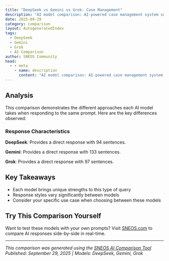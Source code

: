 ```yaml
---
title: "DeepSeek vs Gemini vs Grok: Case Management"
description: "AI model comparison: AI-powered case management system setup for small law firms..."
date: 2025-09-29
category: comparison
layout: AutogeneratedIndex
tags:
  - DeepSeek
  - Gemini
  - Grok
  - AI Comparison
author: SNEOS Community
head:
  - - meta
    - name: description
      content: "AI model comparison: AI-powered case management system setup for small law firms..."
---
```


<ChatComparison
  title="DeepSeek vs Gemini vs Grok: Case Management"
  prompt="AI-powered case management system setup for small law firms"
  :responses='{
    "DeepSeek": "Of course. Setting up an AI-powered case management system for a small law firm is a strategic move that can dramatically improve efficiency, reduce human error, and free up time for high-value legal work.\n\nHere is a comprehensive guide, from understanding the \u0022why\u0022 to the step-by-step \u0022how.\u0022\n\n---\n\n### **Part 1: The \u0022Why\u0022 - Benefits of an AI-Powered System**\n\nBefore investing, understand the tangible benefits:\n\n*   **Automate Repetitive Tasks:**\n    *   **Time Tracking:** Automatically capture time spent on emails, calls, and documents.\n    *   **Document Drafting:** Generate first drafts of common documents (engagement letters, simple contracts, pleadings) from templates.\n    *   **Data Entry:** Auto-populate client and matter information from intake forms.\n*   **Supercharge Legal Research:**\n    *   Instantly find relevant case law, statutes, and regulations based on a natural language query.\n    *   Get case summaries and identify key legal precedents.\n*   **Enhanced Due Diligence \u0026 Review:**\n    *   **Document Review:** Analyze thousands of documents (e.g., in discovery) to identify key concepts, privileged information, or specific clauses in seconds.\n    *   **Contract Analysis:** Quickly review contracts for non-standard clauses, risks, and obligations.\n*   **Improved Client Service \u0026 Intake:**\n    *   **Chatbots:** Provide 24/7 initial responses, schedule consultations, and answer basic FAQs on your website.\n    *   **Intake Triage:** Analyze intake forms to flag potential conflicts and prioritize urgent matters.\n*   **Proactive Risk Management:**\n    *   **Deadline Management:** AI can predict and flag critical deadlines (statutes of limitations, court dates) more reliably than manual entry.\n    *   **Conflict Checking:** Perform deeper, more thorough conflict of interest checks across parties and related entities.\n\n---\n\n### **Part 2: The \u0022How\u0022 - Step-by-Step Setup Guide**\n\n#### **Step 1: Assess Your Firm\u0027s Needs \u0026 Processes**\nYou cannot automate chaos. First, get a clear picture of your current state.\n*   **Map Your Workflow:** Chart the journey of a case from initial intake to closure. Where are the bottlenecks? (e.g., client onboarding, document assembly, billing).\n*   **Identify Pain Points:** What tasks consume the most non-billable time? What are the most common sources of error or stress?\n*   **Define Goals:** What do you want the AI to achieve? (e.g., \u0022Reduce document draft time by 50%,\u0022 \u0022Eliminate missed deadlines,\u0022 \u0022Improve billable hour capture by 15%\u0022).\n\n#### **Step 2: Choose Your Approach: Integrated vs. Best-of-Breed**\n\nYou have two primary paths:\n\n**A. The All-in-One Integrated Platform (Recommended for most small firms)**\nThese are modern case management systems with AI features built directly into the platform.\n\n*   **Pros:** Seamless integration, single vendor, easier to learn, unified data.\n*   **Cons:** AI features might be less powerful than specialized tools.\n*   **Examples:**\n    *   **Clio:** Market leader with **Clio Duo**, an AI assistant that helps draft emails, summarize notes, and check for tone.\n    *   **PracticePanther:** Offers AI-powered timekeeping, document automation, and workflow triggers.\n    *   **MyCase:** Strong on client communication with automated reminders and a client portal.\n    *   **Smokeball:** Excels at automatic time tracking and integrates deeply with Microsoft Word for document assembly.\n\n**B. The \u0022Best-of-Breed\u0022 Hybrid Approach**\nUse your existing (or a new) core case management system and bolt on specialized AI tools for specific tasks.\n\n*   **Pros:** Access to best-in-class AI capabilities for specific functions.\n*   **Cons:** More complex setup, multiple logins, potential integration issues, higher total cost.\n*   **AI Tool Examples:**\n    *   **Legal Research:** **Westlaw Edge** (KeyCite Overruling Risk), **Lexis\u002B AI** (AI-Assisted Research).\n    *   **Document Review \u0026 Analysis:** **Kira Systems**, **Relativity**.\n    *   **Document Drafting:** **CoCounsel** (by Casetext), **Harvey** (for complex legal reasoning).\n    *   **Due Diligence:** **Luminance**.\n\n**Recommendation for Small Firms:** Start with an **Integrated Platform** like Clio or PracticePanther. They offer the best balance of functionality, ease of use, and cost. You can always add a specialized tool later for a specific, high-volume need.\n\n#### **Step 3: Data Migration \u0026 Organization (The Most Critical Step)**\nAI is only as good as the data it\u0027s trained on. For your system, this means your existing data.\n*   **Clean Your Data:** Before migration, de-duplicate contacts, standardize naming conventions, and ensure matter types are consistent.\n*   **Plan the Migration:** Work with your chosen vendor. They often have services or guides to help move data from spreadsheets, old software, or email folders.\n*   **Start Anew if Necessary:** For some very small firms, it might be easier to start fresh with new matters in the new system and keep the old data in an archive.\n\n#### **Step 4: Configuration \u0026 Customization**\n*   **Matter Types:** Create templates for different practice areas (e.g., \u0022Personal Injury,\u0022 \u0022Real Estate Closing,\u0022 \u0022Estate Planning\u0022). Each template can have pre-set tasks, workflows, and document templates.\n*   **Document Templates:** Build and upload your firm\u0027s standard documents (engagement letters, motions, contracts) with merge fields for client/matter data.\n*   **Automated Workflows:** Set up triggers. *Example:* When a matter status changes to \u0022Pre-Litigation,\u0022 automatically generate tasks for \u0022Draft Demand Letter,\u0022 \u0022Collect Medical Records,\u0022 and \u0022Assign to Paralegal.\u0022\n*   **User Permissions:** Define roles (Partner, Associate, Paralegal, Staff) and what data and functions they can access.\n\n#### **Step 5: Training \u0026 Adoption (The Human Factor)**\nTechnology fails if people don\u0027t use it.\n*   **Phased Rollout:** Start with a small, willing \u0022pilot group\u0022 before rolling out to the entire firm.\n*   **Hands-On Training:** Don\u0027t just watch demo videos. Have the team create a fake matter and run through the entire lifecycle in the new system.\n*   **Highlight \u0022What\u0027s In It For Me\u0022:** Show the associates how AI time-tracking puts money in their pocket. Show paralegals how document automation saves them hours of typing.\n*   **Assign a \u0022Champion\u0022:** Designate a tech-savvy team member as the go-to expert for questions.\n\n#### **Step 6: Go Live \u0026 Continuous Improvement**\n*   **Launch:** Set a firm-wide \u0022go-live\u0022 date and ensure the old system is retired.\n*   **Gather Feedback:** Check in regularly. What\u0027s working? What\u0027s frustrating?\n*   **Iterate:** Use feedback to tweak workflows, create new document templates, and better utilize the AI features. Explore new AI tools as they become available and as your firm\u0027s needs evolve.\n\n---\n\n### **Part 3: Key Considerations \u0026 Best Practices**\n\n*   **Security \u0026 Confidentiality (Ethical Duty):** This is non-negotiable.\n    *   **Choose SOC 2 Certified Vendors:** This ensures they have rigorous data security standards.\n    *   **Read the EULA:** Understand how the AI vendor uses your data. Does it train its public model on your client\u0027s data? (Most reputable legal tech companies do **not** do this for confidentiality reasons). **Opt for vendors that contractually guarantee data isolation.**\n    *   **Maintain Attorney Oversight:** AI is a tool, not a lawyer. A responsible attorney must always review and take responsibility for the final work product. Never blindly trust an AI\u0027s output (\u0022hallucinations\u0022 are a known issue).\n*   **Cost:** Budget for monthly/user subscriptions. Weigh this against the expected ROI in recovered time and increased billables.\n*   **Start Small:** You don\u0027t need to use every AI feature on day one. Pick one or two pain points (e.g., time tracking and document drafting) and master them first.\n\n### **Sample Starter Tech Stack for a 5-Person Law Firm**\n\n*   **Core Case Management:** **Clio** or **PracticePanther**\n*   **Document Storage \u0026 Collaboration:** **Microsoft 365** (for native integration) or **Google Workspace**\n*   **Legal Research (Add-on):** **Casetext** (includes the powerful **CoCounsel** AI assistant) for a more affordable, AI-native research experience.\n*   **Communication:** The built-in client portals and messaging in your case management system.\n\nBy following this structured approach, a small law firm can successfully implement an AI-powered system that reduces administrative burden, mitigates risk, and allows legal professionals to focus on what they do best: practicing law.",
    "Gemini": "Okay, let\u0027s break down how a small law firm can set up an AI-powered case management system.  This is a multi-faceted project, requiring careful planning and execution.  I\u0027ll cover the key steps, considerations, and potential tools.\n\n**I. Understanding the Need and Setting Goals**\n\n*   **Identify Pain Points:**  Before diving into AI, honestly assess what challenges your firm faces. Are you struggling with:\n    *   **Time Management:** Spending too much time on administrative tasks?\n    *   **Information Overload:** Difficulty finding key documents and information quickly?\n    *   **Client Communication:**  Struggling to keep clients informed and engaged?\n    *   **Billing Inefficiencies:**  Losing billable hours or struggling to track expenses?\n    *   **Data Security:**  Concerns about protecting sensitive client information?\n    *   **Intake efficiency:** Is it taking too long to onboard new clients?\n    *   **Process automation:** Are there repetitive tasks that take up too much time?\n\n*   **Define Goals:**  What do you hope to achieve with an AI-powered system?  Quantify these goals whenever possible. Examples:\n    *   Reduce administrative time by 20%.\n    *   Improve client satisfaction scores by 15%.\n    *   Increase billable hours by 10%.\n    *   Reduce errors in document preparation by 5%.\n    *   Reduce client onboarding time by 50%.\n\n*   **Budget Considerations:**  AI solutions can range from affordable to quite expensive. Determine your budget upfront to narrow down your options.  Consider:\n    *   Software subscription costs (monthly/annual).\n    *   Implementation costs (training, data migration).\n    *   Potential hardware upgrades (if needed).\n    *   Ongoing maintenance and support fees.\n\n**II. Core Components of an AI-Powered Case Management System**\n\nA comprehensive system typically involves these key components:\n\n*   **Case Management Software (Foundation):** This is your central hub.  It should offer features like:\n    *   Contact Management: Organize client, opposing counsel, and expert contact information.\n    *   Calendar \u0026 Task Management: Schedule deadlines, court dates, and reminders.\n    *   Document Management: Securely store and organize case-related documents.\n    *   Time Tracking \u0026 Billing: Track billable hours, expenses, and generate invoices.\n    *   Workflow Automation: Automate repetitive tasks, such as sending reminders or generating documents.\n    *   Client Portal: Provide clients with secure access to case information.\n    *   Reporting: Generate reports on key metrics like case progress, billable hours, and client satisfaction.\n\n*   **AI Integration (The Power Boost):**  This is where the AI magic happens.  Look for integrations or features that provide:\n    *   **Document Summarization:** Automatically generate summaries of lengthy documents (contracts, depositions, transcripts).\n    *   **Document Review \u0026 Analysis:**  Quickly identify key information, relevant clauses, or potential risks within documents.\n    *   **Legal Research:** AI-powered research tools can help find relevant case law and statutes faster.\n    *   **Predictive Analytics:**  AI can analyze case data to predict outcomes, identify potential issues, or suggest optimal strategies.\n    *   **Chatbots \u0026 Virtual Assistants:**  Automate client communication, answer basic questions, and schedule appointments.\n    *   **Optical Character Recognition (OCR):** Convert scanned documents into searchable text.\n    *   **Natural Language Processing (NLP):** Understand and analyze the meaning of text, enabling more accurate searches and document analysis.\n    *   **Transcription Services:** Automatically transcribe audio and video recordings.\n\n**III.  Selecting the Right Tools**\n\nHere\u0027s a breakdown of considerations and examples of potential tools:\n\n*   **Case Management Software with AI Features or Integrations:**  Start here.  Many popular platforms are adding AI capabilities or integrating with AI services.\n\n    *   **Clio:** A leading cloud-based platform with integrations for document automation and legal research.  Explore their app store for AI add-ons.\n    *   **MyCase:** Another popular option with features for document management, client communication, and billing.\n    *   **PracticePanther:**  Known for its user-friendly interface and focus on automation.\n    *   **Smokeball:** Designed for small law firms, with a focus on automating document creation and workflow management.\n\n    **Things to Consider When Choosing Case Management Software:**\n\n    *   **Scalability:** Can the system grow with your firm?\n    *   **Ease of Use:**  Is the interface intuitive and easy for your staff to learn?\n    *   **Security:** Does the system meet industry standards for data security (e.g., HIPAA compliance if applicable)?\n    *   **Integrations:** Does the system integrate with other tools you use (e.g., accounting software, email providers)?\n    *   **Customer Support:**  Is the vendor responsive and helpful?\n    *   **Pricing:**  Is the pricing model affordable and transparent?\n\n*   **Standalone AI Tools:**  If your existing case management system doesn\u0027t offer the AI features you need, you can integrate with standalone AI tools.  Examples:\n\n    *   **ROSS Intelligence:**  AI-powered legal research platform. (Expensive, but powerful)\n    *   **CaseText CARA AI:** Legal research platform that analyzes your briefs and finds relevant case law.\n    *   **Kira Systems (Now part of Litera):**  AI-powered contract review and analysis.  Can extract clauses and identify risks.\n    *   **Lex Machina:**  Legal analytics platform that provides insights into judges, courts, and opposing counsel.  Useful for litigation strategy.\n    *   **Leverage AI:** Uses AI to automate document review and summarization tasks.\n    *   **WordRake:**  AI-powered editing tool that helps improve writing clarity and conciseness.\n    *   **Otter.ai:**  Transcription service that integrates with Zoom and other platforms.  Useful for transcribing depositions and client meetings.\n\n*   **Client Communication Tools with AI:**\n\n    *   **Lawmatics:** Focuses on client intake and marketing automation, leveraging AI to personalize communication.\n    *   Consider integrating a chatbot on your website to answer basic inquiries and qualify leads.  Platforms like Chatfuel or ManyChat can be used and connected to legal information databases.\n\n**IV. Implementation Steps**\n\n1.  **Data Migration:**  Transfer your existing case data into the new system.  This is a critical step that requires careful planning to avoid data loss or corruption.  Consider using data migration tools or hiring a consultant.\n\n2.  **System Configuration:** Customize the system to match your firm\u0027s specific needs and workflows.  This includes setting up user roles, configuring document templates, and creating automated workflows.\n\n3.  **Training:**  Provide comprehensive training to your staff on how to use the new system.  This is essential to ensure that everyone is comfortable and confident using the tools.  Offer ongoing training and support.\n\n4.  **Testing:**  Thoroughly test the system to identify any bugs or issues.  Involve your staff in the testing process.\n\n5.  **Go-Live:**  Once you\u0027re confident that the system is working properly, roll it out to your firm.  Consider a phased rollout to minimize disruption.\n\n6.  **Monitoring and Optimization:**  Continuously monitor the system\u0027s performance and make adjustments as needed.  Track key metrics to measure the impact of the AI implementation.  Stay up-to-date on the latest AI technologies and trends.\n\n**V. Important Considerations**\n\n*   **Data Privacy and Security:**  AI systems often require access to sensitive client data.  Ensure that the tools you choose meet industry standards for data privacy and security, such as GDPR and CCPA.  Implement appropriate security measures to protect client data.\n*   **Ethical Considerations:**  Be aware of the ethical implications of using AI in legal practice.  Ensure that AI is used in a fair and unbiased manner.  Maintain human oversight of AI-powered decisions.  Disclose the use of AI to clients when appropriate.\n*   **Bias Mitigation:**  AI algorithms can sometimes reflect biases present in the data they are trained on.  Take steps to mitigate bias in your AI systems.\n*   **Human Oversight:**  AI should augment, not replace, human judgment.  Always have a human lawyer review and approve AI-generated outputs.\n*   **Change Management:**  Implementing AI can be a significant change for your firm.  Communicate the benefits of AI to your staff and address any concerns they may have.  Be prepared to provide ongoing support and guidance.\n*   **Integration is Key:**  A piecemeal approach can create more headaches than benefits.  Focus on systems that integrate well to avoid data silos and streamline workflows.\n\n**VI. Example Scenario: Streamlining Contract Review**\n\nLet\u0027s say you want to speed up contract review:\n\n1.  **Choose a Case Management System:** Select a platform like Clio or MyCase that offers document management and workflow automation.\n\n2.  **Integrate with AI-Powered Contract Review Tool:** Integrate with Kira Systems (Litera) or Leverage AI.\n\n3.  **Workflow:**\n    *   Upload the contract to your case management system.\n    *   Initiate the AI-powered contract review process.\n    *   Kira Systems will automatically identify key clauses, deadlines, and potential risks.\n    *   The AI tool will generate a summary report highlighting the key findings.\n    *   A lawyer reviews the AI-generated report and makes any necessary adjustments.\n\n**VII. Final Thoughts**\n\nImplementing an AI-powered case management system is an investment that can pay off in increased efficiency, improved client satisfaction, and a competitive advantage.  However, it\u0027s important to approach the project strategically, with careful planning and execution.  Start small, focus on solving specific pain points, and continuously evaluate the results.  Don\u0027t be afraid to experiment and adapt as needed.  The legal landscape is evolving, and AI is poised to play a significant role in its future. Good luck!\n",
    "Grok": "Setting up an AI-powered case management system for small law firms can significantly streamline operations, improve client service, and enhance efficiency. Below is a step-by-step guide to help small law firms implement such a system:\n\n---\n\n### **1. Assess Your Firm\u2019s Needs**\nBefore investing in an AI-powered case management system, evaluate your firm\u0027s specific requirements and challenges. Consider the following:\n- **Case Volume and Types**: What types of cases does your firm handle (e.g., family law, personal injury, criminal law)? How many cases do you manage monthly?\n- **Current Pain Points**: Are you struggling with document management, billing, client communication, or deadline tracking?\n- **Budget**: Determine how much your firm can invest in software and hardware.\n- **Staff Technical Skills**: Assess your team\u2019s ability to adapt to new technology and whether training will be required.\n- **Scalability**: Choose a system that can grow with your firm as your caseload or team size increases.\n\n---\n\n### **2. Research AI-Powered Case Management Tools**\nThere are several AI-powered case management platforms designed for law firms. These tools often include features like automation, document analysis, predictive analytics, and client relationship management (CRM). Some popular options for small law firms include:\n\n- **Clio**: Offers AI-driven features like document automation and time tracking. Clio Grow also helps with client intake and lead management.\n- **MyCase**: Provides case management, billing, and communication tools with automation features.\n- **PracticePanther**: Includes AI tools for workflow automation, billing, and client portal management.\n- **Smokeball**: Focuses on document automation and legal research with AI-powered insights.\n- **LEAP**: Combines case management with AI for document drafting and time recording.\n- **Rocket Matter**: Offers billing, calendaring, and task management with some AI-driven automation.\n\n**Key AI Features to Look For**:\n- **Document Automation**: Automatically generate contracts, pleadings, and other legal documents using templates.\n- **Predictive Analytics**: Use AI to predict case outcomes based on historical data or trends.\n- **Natural Language Processing (NLP)**: Analyze contracts or discovery documents to identify relevant clauses or issues.\n- **Client Communication**: Automate email follow-ups and reminders for clients.\n- **Workflow Automation**: Automate repetitive tasks like scheduling, deadline tracking, and invoicing.\n- **Legal Research**: AI tools integrated with platforms like Westlaw or LexisNexis for faster research.\n\n**Comparison Tip**: Look for platforms with free trials or demos to test features before committing. Check for integrations with existing tools (e.g., QuickBooks for accounting or Microsoft Office).\n\n---\n\n### **3. Budget and Cost Considerations**\nSmall law firms often operate on tight budgets, so it\u2019s important to balance cost and functionality.\n- **Subscription Costs**: Most case management tools operate on a subscription model (e.g., $30\u2013$100 per user/month).\n- **One-Time Costs**: Some platforms may require setup or onboarding fees.\n- **Training Costs**: Allocate funds for staff training or onboarding support.\n- **Hardware Requirements**: Ensure your firm\u2019s computers and internet infrastructure can support cloud-based or on-premise systems.\n\n**Tip**: Look for discounts for annual subscriptions or packages tailored for small firms (1\u201310 users).\n\n---\n\n### **4. Choose a Deployment Model**\nDecide whether you want a cloud-based or on-premise system:\n- **Cloud-Based**: Most AI case management tools (e.g., Clio, MyCase) are cloud-based, offering flexibility, remote access, and automatic updates. Ideal for small firms with limited IT resources.\n- **On-Premise**: Requires local servers and IT maintenance but offers greater control over data. Less common for small firms due to cost and complexity.\n\n**Security Note**: Ensure the system complies with data protection regulations (e.g., GDPR, HIPAA) and offers robust encryption, especially for client data.\n\n---\n\n### **5. Plan Data Migration**\nIf you\u0027re switching from a manual system or an older case management tool, plan how to migrate existing data.\n- **Inventory Data**: Identify all client files, case notes, billing records, and documents to be transferred.\n- **Clean Data**: Remove duplicates or outdated information to avoid clutter in the new system.\n- **Work with Vendor Support**: Many platforms offer data migration assistance or tools to import data from spreadsheets or other systems.\n- **Backup**: Always keep a backup of your data before migration in case of errors.\n\n---\n\n### **6. Train Your Team**\nAdoption of an AI-powered system depends on your team\u2019s willingness and ability to use it.\n- **Vendor Training**: Many platforms provide onboarding sessions, tutorials, or webinars.\n- **Internal Training**: Designate a tech-savvy team member as the \u201Csuper user\u201D to assist others.\n- **Ongoing Support**: Ensure access to customer support or helpdesk resources for troubleshooting.\n- **Start Small**: Roll out the system to a small group of users or for specific tasks before full implementation.\n\n**Tip**: Highlight how the AI features (e.g., automation) will save time and reduce manual work to encourage buy-in.\n\n---\n\n### **7. Integrate with Other Tools**\nMaximize the system\u0027s value by integrating it with tools your firm already uses:\n- **Accounting Software**: Sync with QuickBooks or Xero for billing and invoicing.\n- **Email and Calendar**: Integrate with Outlook or Google Workspace for scheduling and communication.\n- **E-Signature Tools**: Use platforms like DocuSign or HelloSign for client agreements.\n- **Legal Research Platforms**: Ensure compatibility with tools like Westlaw or LexisNexis for seamless access.\n\n---\n\n### **8. Monitor and Optimize**\nAfter implementation, track the system\u2019s performance and gather feedback from your team.\n- **Key Metrics**: Monitor time saved on repetitive tasks, error reduction in documents, and client satisfaction.\n- **User Feedback**: Regularly ask staff for input on usability and areas for improvement.\n- **Updates**: Stay informed about new AI features or updates from the vendor to enhance functionality.\n- **Scalability**: As your firm grows, adjust user licenses or explore advanced features like AI-driven case analytics.\n\n---\n\n### **9. Ensure Compliance and Ethics**\nAI tools in legal practice must adhere to ethical and regulatory standards:\n- **Client Confidentiality**: Verify that the system complies with data privacy laws and bar association rules.\n- **Bias in AI**: Be cautious of AI tools that may exhibit bias in predictive analytics or decision-making (e.g., case outcome predictions).\n- **Transparency**: Inform clients if AI is being used in their case and obtain consent if necessary.\n\n---\n\n### **10. Example Setup Timeline for a Small Law Firm**\n| **Phase**               | **Duration**       | **Tasks**                                                                 |\n|-------------------------|--------------------|--------------------------------------------------------------------------|\n| Needs Assessment        | 1\u20132 Weeks         | Identify pain points, set budget, and define requirements.               |\n| Research \u0026 Selection    | 2\u20133 Weeks         | Compare tools, request demos, and choose a platform.                     |\n| Contract \u0026 Setup        | 1 Week            | Finalize subscription, set up accounts, and configure settings.          |\n| Data Migration          | 1\u20132 Weeks         | Transfer existing case data with vendor support.                         |\n| Training \u0026 Testing      | 2\u20133 Weeks         | Train staff, run pilot tests, and troubleshoot issues.                   |\n| Full Rollout            | Ongoing           | Deploy to all users, monitor performance, and optimize workflows.        |\n\n---\n\n### **Benefits of AI-Powered Case Management for Small Law Firms**\n- **Time Savings**: Automate repetitive tasks like document drafting and billing.\n- **Cost Efficiency**: Reduce overhead by minimizing manual labor and errors.\n- **Improved Client Service**: Enhance communication with automated updates and accessible client portals.\n- **Competitive Edge**: Leverage AI insights to make data-driven decisions in case strategy.\n\n---\n\nBy carefully selecting and implementing an AI-powered case management system, small law firms can boost productivity, improve client satisfaction, and focus on what matters most\u2014practicing law. If you have a specific tool in mind or need help with a particular aspect (e.g., data migration), feel free to ask!"
  }'
  published-date="16:28"
/>

## Analysis

This comparison demonstrates the different approaches each AI model takes when responding to the same prompt. Here are the key differences observed:

### Response Characteristics

**DeepSeek**: Provides a direct response with 94 sentences. 

**Gemini**: Provides a direct response with 133 sentences. 

**Grok**: Provides a direct response with 97 sentences. 

## Key Takeaways

- Each model brings unique strengths to this type of query
- Response styles vary significantly between models
- Consider your specific use case when choosing between these models

## Try This Comparison Yourself

Want to test these models with your own prompts? Visit [SNEOS.com](https://sneos.com) to compare AI responses side-by-side in real-time.

---

*This comparison was generated using the [SNEOS AI Comparison Tool](https://sneos.com)*
*Published: September 29, 2025 | Models: DeepSeek, Gemini, Grok*
